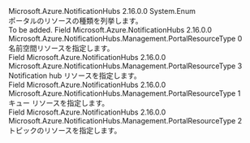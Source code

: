 <Type Name="PortalResourceType" FullName="Microsoft.Azure.NotificationHubs.Management.PortalResourceType">
  <TypeSignature Language="C#" Value="public enum PortalResourceType" />
  <TypeSignature Language="ILAsm" Value=".class public auto ansi sealed PortalResourceType extends System.Enum" />
  <TypeSignature Language="DocId" Value="T:Microsoft.Azure.NotificationHubs.Management.PortalResourceType" />
  <TypeSignature Language="VB.NET" Value="Public Enum PortalResourceType" />
  <TypeSignature Language="F#" Value="type PortalResourceType = " />
  <AssemblyInfo>
    <AssemblyName>Microsoft.Azure.NotificationHubs</AssemblyName>
    <AssemblyVersion>2.16.0.0</AssemblyVersion>
  </AssemblyInfo>
  <Base>
    <BaseTypeName>System.Enum</BaseTypeName>
  </Base>
  <Docs>
    <summary>ポータルのリソースの種類を列挙します。</summary>
    <remarks>To be added.</remarks>
  </Docs>
  <Members>
    <Member MemberName="Namespace">
      <MemberSignature Language="C#" Value="Namespace" />
      <MemberSignature Language="ILAsm" Value=".field public static literal valuetype Microsoft.Azure.NotificationHubs.Management.PortalResourceType Namespace = int32(0)" />
      <MemberSignature Language="DocId" Value="F:Microsoft.Azure.NotificationHubs.Management.PortalResourceType.Namespace" />
      <MemberSignature Language="VB.NET" Value="Namespace" />
      <MemberSignature Language="F#" Value="Namespace = 0" Usage="Microsoft.Azure.NotificationHubs.Management.PortalResourceType.Namespace" />
      <MemberType>Field</MemberType>
      <AssemblyInfo>
        <AssemblyName>Microsoft.Azure.NotificationHubs</AssemblyName>
        <AssemblyVersion>2.16.0.0</AssemblyVersion>
      </AssemblyInfo>
      <ReturnValue>
        <ReturnType>Microsoft.Azure.NotificationHubs.Management.PortalResourceType</ReturnType>
      </ReturnValue>
      <MemberValue>0</MemberValue>
      <Docs>
        <summary>名前空間リソースを指定します。</summary>
      </Docs>
    </Member>
    <Member MemberName="NotificationHub">
      <MemberSignature Language="C#" Value="NotificationHub" />
      <MemberSignature Language="ILAsm" Value=".field public static literal valuetype Microsoft.Azure.NotificationHubs.Management.PortalResourceType NotificationHub = int32(3)" />
      <MemberSignature Language="DocId" Value="F:Microsoft.Azure.NotificationHubs.Management.PortalResourceType.NotificationHub" />
      <MemberSignature Language="VB.NET" Value="NotificationHub" />
      <MemberSignature Language="F#" Value="NotificationHub = 3" Usage="Microsoft.Azure.NotificationHubs.Management.PortalResourceType.NotificationHub" />
      <MemberType>Field</MemberType>
      <AssemblyInfo>
        <AssemblyName>Microsoft.Azure.NotificationHubs</AssemblyName>
        <AssemblyVersion>2.16.0.0</AssemblyVersion>
      </AssemblyInfo>
      <ReturnValue>
        <ReturnType>Microsoft.Azure.NotificationHubs.Management.PortalResourceType</ReturnType>
      </ReturnValue>
      <MemberValue>3</MemberValue>
      <Docs>
        <summary>Notification hub リソースを指定します。</summary>
      </Docs>
    </Member>
    <Member MemberName="Queue">
      <MemberSignature Language="C#" Value="Queue" />
      <MemberSignature Language="ILAsm" Value=".field public static literal valuetype Microsoft.Azure.NotificationHubs.Management.PortalResourceType Queue = int32(1)" />
      <MemberSignature Language="DocId" Value="F:Microsoft.Azure.NotificationHubs.Management.PortalResourceType.Queue" />
      <MemberSignature Language="VB.NET" Value="Queue" />
      <MemberSignature Language="F#" Value="Queue = 1" Usage="Microsoft.Azure.NotificationHubs.Management.PortalResourceType.Queue" />
      <MemberType>Field</MemberType>
      <AssemblyInfo>
        <AssemblyName>Microsoft.Azure.NotificationHubs</AssemblyName>
        <AssemblyVersion>2.16.0.0</AssemblyVersion>
      </AssemblyInfo>
      <ReturnValue>
        <ReturnType>Microsoft.Azure.NotificationHubs.Management.PortalResourceType</ReturnType>
      </ReturnValue>
      <MemberValue>1</MemberValue>
      <Docs>
        <summary>キュー リソースを指定します。</summary>
      </Docs>
    </Member>
    <Member MemberName="Topic">
      <MemberSignature Language="C#" Value="Topic" />
      <MemberSignature Language="ILAsm" Value=".field public static literal valuetype Microsoft.Azure.NotificationHubs.Management.PortalResourceType Topic = int32(2)" />
      <MemberSignature Language="DocId" Value="F:Microsoft.Azure.NotificationHubs.Management.PortalResourceType.Topic" />
      <MemberSignature Language="VB.NET" Value="Topic" />
      <MemberSignature Language="F#" Value="Topic = 2" Usage="Microsoft.Azure.NotificationHubs.Management.PortalResourceType.Topic" />
      <MemberType>Field</MemberType>
      <AssemblyInfo>
        <AssemblyName>Microsoft.Azure.NotificationHubs</AssemblyName>
        <AssemblyVersion>2.16.0.0</AssemblyVersion>
      </AssemblyInfo>
      <ReturnValue>
        <ReturnType>Microsoft.Azure.NotificationHubs.Management.PortalResourceType</ReturnType>
      </ReturnValue>
      <MemberValue>2</MemberValue>
      <Docs>
        <summary>トピックのリソースを指定します。</summary>
      </Docs>
    </Member>
  </Members>
</Type>